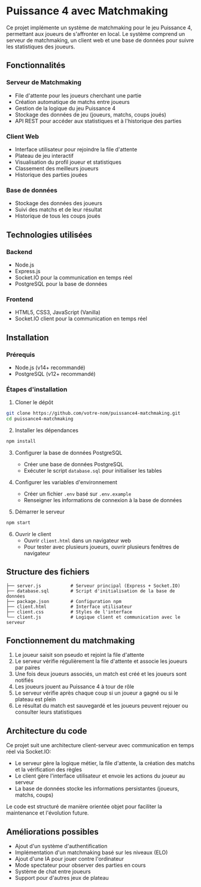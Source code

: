 # Puissance 4 avec Matchmaking

Ce projet implémente un système de matchmaking pour le jeu Puissance 4, permettant aux joueurs de s'affronter en local. Le système comprend un serveur de matchmaking, un client web et une base de données pour suivre les statistiques des joueurs.

## Fonctionnalités

### Serveur de Matchmaking
- File d'attente pour les joueurs cherchant une partie
- Création automatique de matchs entre joueurs
- Gestion de la logique du jeu Puissance 4
- Stockage des données de jeu (joueurs, matchs, coups joués)
- API REST pour accéder aux statistiques et à l'historique des parties

### Client Web
- Interface utilisateur pour rejoindre la file d'attente
- Plateau de jeu interactif
- Visualisation du profil joueur et statistiques
- Classement des meilleurs joueurs
- Historique des parties jouées

### Base de données
- Stockage des données des joueurs
- Suivi des matchs et de leur résultat
- Historique de tous les coups joués

## Technologies utilisées

### Backend
- Node.js
- Express.js
- Socket.IO pour la communication en temps réel
- PostgreSQL pour la base de données

### Frontend
- HTML5, CSS3, JavaScript (Vanilla)
- Socket.IO client pour la communication en temps réel

## Installation

### Prérequis
- Node.js (v14+ recommandé)
- PostgreSQL (v12+ recommandé)

### Étapes d'installation

1. Cloner le dépôt
```bash
git clone https://github.com/votre-nom/puissance4-matchmaking.git
cd puissance4-matchmaking
```

2. Installer les dépendances
```bash
npm install
```

3. Configurer la base de données PostgreSQL
   - Créer une base de données PostgreSQL
   - Exécuter le script `database.sql` pour initialiser les tables

4. Configurer les variables d'environnement
   - Créer un fichier `.env` basé sur `.env.example`
   - Renseigner les informations de connexion à la base de données

5. Démarrer le serveur
```bash
npm start
```

6. Ouvrir le client
   - Ouvrir `client.html` dans un navigateur web
   - Pour tester avec plusieurs joueurs, ouvrir plusieurs fenêtres de navigateur

## Structure des fichiers

```
├── server.js           # Serveur principal (Express + Socket.IO)
├── database.sql        # Script d'initialisation de la base de données
├── package.json        # Configuration npm
├── client.html         # Interface utilisateur
├── client.css          # Styles de l'interface
└── client.js           # Logique client et communication avec le serveur
```

## Fonctionnement du matchmaking

1. Le joueur saisit son pseudo et rejoint la file d'attente
2. Le serveur vérifie régulièrement la file d'attente et associe les joueurs par paires
3. Une fois deux joueurs associés, un match est créé et les joueurs sont notifiés
4. Les joueurs jouent au Puissance 4 à tour de rôle
5. Le serveur vérifie après chaque coup si un joueur a gagné ou si le plateau est plein
6. Le résultat du match est sauvegardé et les joueurs peuvent rejouer ou consulter leurs statistiques

## Architecture du code

Ce projet suit une architecture client-serveur avec communication en temps réel via Socket.IO:

- Le serveur gère la logique métier, la file d'attente, la création des matchs et la vérification des règles
- Le client gère l'interface utilisateur et envoie les actions du joueur au serveur
- La base de données stocke les informations persistantes (joueurs, matchs, coups)

Le code est structuré de manière orientée objet pour faciliter la maintenance et l'évolution future.

## Améliorations possibles

- Ajout d'un système d'authentification
- Implémentation d'un matchmaking basé sur les niveaux (ELO)
- Ajout d'une IA pour jouer contre l'ordinateur
- Mode spectateur pour observer des parties en cours
- Système de chat entre joueurs
- Support pour d'autres jeux de plateau

